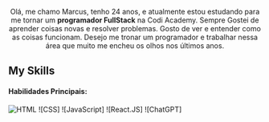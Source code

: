 <p align="center">Olá, me chamo Marcus, tenho 24 anos, e atualmente estou estudando para me tornar um <strong>programador FullStack</strong> na Codi Academy. Sempre Gostei de aprender coisas novas e resolver problemas. Gosto de ver e entender como as coisas funcionam. Desejo me tronar um programador e trabalhar nessa área que muito me encheu os olhos nos últimos anos.</p>

## My Skills

#### Habilidades Principais:

![HTML](<img alt="Static Badge" src="https://img.shields.io/badge/:badgeContent">
)
![CSS]
![JavaScript]
![React.JS]
![ChatGPT]
